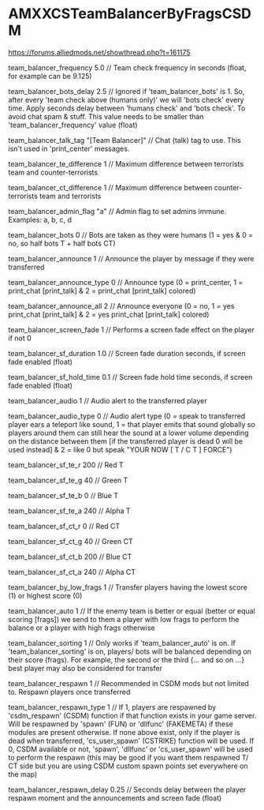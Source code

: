 # AMXXCSTeamBalancerByFragsCSDM
https://forums.alliedmods.net/showthread.php?t=161175

team_balancer_frequency 5.0 // Team check frequency in seconds (float, for example can be 9.125)

team_balancer_bots_delay 2.5 // Ignored if 'team_balancer_bots' is 1. So, after every 'team check above (humans only)' we will 'bots check' every time. Apply seconds delay between 'humans check' and 'bots check'. To avoid chat spam & stuff. This value needs to be smaller than 'team_balancer_frequency' value (float)

team_balancer_talk_tag "[Team Balancer]" // Chat (talk) tag to use. This isn't used in 'print_center' messages.

team_balancer_te_difference 1 // Maximum difference between terrorists team and counter-terrorists

team_balancer_ct_difference 1 // Maximum difference between counter-terrorists team and terrorists

team_balancer_admin_flag "a" // Admin flag to set admins immune. Examples: a, b, c, d

team_balancer_bots 0 // Bots are taken as they were humans (1 = yes & 0 = no, so half bots T + half bots CT)

team_balancer_announce 1 // Announce the player by message if they were transferred

team_balancer_announce_type 0 // Announce type (0 = print_center, 1 = print_chat [print_talk] & 2 = print_chat [print_talk] colored)

team_balancer_announce_all 2 // Announce everyone (0 = no, 1 = yes print_chat [print_talk] & 2 = yes print_chat [print_talk] colored)

team_balancer_screen_fade 1 // Performs a screen fade effect on the player if not 0

team_balancer_sf_duration 1.0 // Screen fade duration seconds, if screen fade enabled (float)

team_balancer_sf_hold_time 0.1 // Screen fade hold time seconds, if screen fade enabled (float)

team_balancer_audio 1 // Audio alert to the transferred player

team_balancer_audio_type 0 // Audio alert type (0 = speak to transferred player ears a teleport like sound, 1 = that player emits that sound globally so players around them can still hear the sound at a lower volume depending on the distance between them [if the transferred player is dead 0 will be used instead] & 2 = like 0 but speak "YOUR NOW [ T / C T ] FORCE")

team_balancer_sf_te_r 200 // Red T

team_balancer_sf_te_g 40 // Green T

team_balancer_sf_te_b 0 // Blue T

team_balancer_sf_te_a 240 // Alpha T

team_balancer_sf_ct_r 0 // Red CT

team_balancer_sf_ct_g 40 // Green CT

team_balancer_sf_ct_b 200 // Blue CT

team_balancer_sf_ct_a 240 // Alpha CT

team_balancer_by_low_frags 1 // Transfer players having the lowest score (1) or highest score (0)

team_balancer_auto 1 // If the enemy team is better or equal (better or equal scoring [frags]) we send to them a player with low frags to perform the balance or a player with high frags otherwise

team_balancer_sorting 1 // Only works if 'team_balancer_auto' is on. If 'team_balancer_sorting' is on, players/ bots will be balanced depending on their score (frags). For example, the second or the third {... and so on ...} best player may also be considered for transfer

team_balancer_respawn 1 // Recommended in CSDM mods but not limited to. Respawn players once transferred

team_balancer_respawn_type 1 // If 1, players are respawned by 'csdm_respawn' (CSDM) function if that function exists in your game server. Will be respawned by 'spawn' (FUN) or 'dllfunc' (FAKEMETA) if these modules are present otherwise. If none above exist, only if the player is dead when transferred, 'cs_user_spawn' (CSTRIKE) function will be used. If 0, CSDM available or not, 'spawn', 'dllfunc' or 'cs_user_spawn' will be used to perform the respawn (this may be good if you want them respawned T/ CT side but you are using CSDM custom spawn points set everywhere on the map)

team_balancer_respawn_delay 0.25 // Seconds delay between the player respawn moment and the announcements and screen fade (float)
